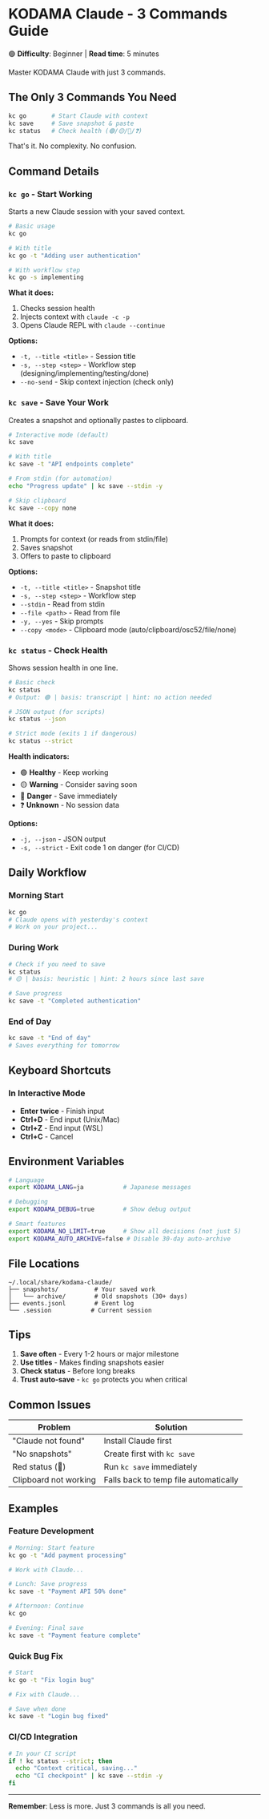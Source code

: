 # KODAMA Claude - 3 Commands Guide

🟢 **Difficulty**: Beginner | **Read time**: 5 minutes

Master KODAMA Claude with just 3 commands.

## The Only 3 Commands You Need

```bash
kc go       # Start Claude with context
kc save     # Save snapshot & paste
kc status   # Check health (🟢/🟡/🔴/❓)
```

That's it. No complexity. No confusion.

## Command Details

### `kc go` - Start Working

Starts a new Claude session with your saved context.

```bash
# Basic usage
kc go

# With title
kc go -t "Adding user authentication"

# With workflow step
kc go -s implementing
```

**What it does:**
1. Checks session health
2. Injects context with `claude -c -p`
3. Opens Claude REPL with `claude --continue`

**Options:**
- `-t, --title <title>` - Session title
- `-s, --step <step>` - Workflow step (designing/implementing/testing/done)
- `--no-send` - Skip context injection (check only)

### `kc save` - Save Your Work

Creates a snapshot and optionally pastes to clipboard.

```bash
# Interactive mode (default)
kc save

# With title
kc save -t "API endpoints complete"

# From stdin (for automation)
echo "Progress update" | kc save --stdin -y

# Skip clipboard
kc save --copy none
```

**What it does:**
1. Prompts for context (or reads from stdin/file)
2. Saves snapshot
3. Offers to paste to clipboard

**Options:**
- `-t, --title <title>` - Snapshot title
- `-s, --step <step>` - Workflow step
- `--stdin` - Read from stdin
- `--file <path>` - Read from file
- `-y, --yes` - Skip prompts
- `--copy <mode>` - Clipboard mode (auto/clipboard/osc52/file/none)

### `kc status` - Check Health

Shows session health in one line.

```bash
# Basic check
kc status
# Output: 🟢 | basis: transcript | hint: no action needed

# JSON output (for scripts)
kc status --json

# Strict mode (exits 1 if dangerous)
kc status --strict
```

**Health indicators:**
- 🟢 **Healthy** - Keep working
- 🟡 **Warning** - Consider saving soon
- 🔴 **Danger** - Save immediately
- ❓ **Unknown** - No session data

**Options:**
- `-j, --json` - JSON output
- `-s, --strict` - Exit code 1 on danger (for CI/CD)

## Daily Workflow

### Morning Start
```bash
kc go
# Claude opens with yesterday's context
# Work on your project...
```

### During Work
```bash
# Check if you need to save
kc status
# 🟡 | basis: heuristic | hint: 2 hours since last save

# Save progress
kc save -t "Completed authentication"
```

### End of Day
```bash
kc save -t "End of day"
# Saves everything for tomorrow
```

## Keyboard Shortcuts

### In Interactive Mode
- **Enter twice** - Finish input
- **Ctrl+D** - End input (Unix/Mac)
- **Ctrl+Z** - End input (WSL)
- **Ctrl+C** - Cancel

## Environment Variables

```bash
# Language
export KODAMA_LANG=ja           # Japanese messages

# Debugging
export KODAMA_DEBUG=true        # Show debug output

# Smart features
export KODAMA_NO_LIMIT=true     # Show all decisions (not just 5)
export KODAMA_AUTO_ARCHIVE=false # Disable 30-day auto-archive
```

## File Locations

```
~/.local/share/kodama-claude/
├── snapshots/          # Your saved work
│   └── archive/        # Old snapshots (30+ days)
├── events.jsonl        # Event log
└── .session           # Current session
```

## Tips

1. **Save often** - Every 1-2 hours or major milestone
2. **Use titles** - Makes finding snapshots easier
3. **Check status** - Before long breaks
4. **Trust auto-save** - `kc go` protects you when critical

## Common Issues

| Problem | Solution |
|---------|----------|
| "Claude not found" | Install Claude first |
| "No snapshots" | Create first with `kc save` |
| Red status (🔴) | Run `kc save` immediately |
| Clipboard not working | Falls back to temp file automatically |

## Examples

### Feature Development
```bash
# Morning: Start feature
kc go -t "Add payment processing"

# Work with Claude...

# Lunch: Save progress
kc save -t "Payment API 50% done"

# Afternoon: Continue
kc go

# Evening: Final save
kc save -t "Payment feature complete"
```

### Quick Bug Fix
```bash
# Start
kc go -t "Fix login bug"

# Fix with Claude...

# Save when done
kc save -t "Login bug fixed"
```

### CI/CD Integration
```bash
# In your CI script
if ! kc status --strict; then
  echo "Context critical, saving..."
  echo "CI checkpoint" | kc save --stdin -y
fi
```

---

**Remember**: Less is more. Just 3 commands is all you need.